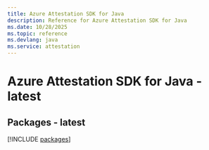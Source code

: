 ```yaml
---
title: Azure Attestation SDK for Java
description: Reference for Azure Attestation SDK for Java
ms.date: 10/28/2025
ms.topic: reference
ms.devlang: java
ms.service: attestation
---
```

# Azure Attestation SDK for Java - latest
## Packages - latest
[!INCLUDE [packages](attestation-index.md)]